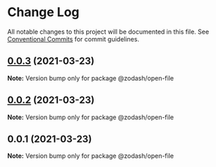# Change Log

All notable changes to this project will be documented in this file.
See [Conventional Commits](https://conventionalcommits.org) for commit guidelines.

## [0.0.3](https://github.com/zcorky/zodash/compare/@zodash/open-file@0.0.2...@zodash/open-file@0.0.3) (2021-03-23)

**Note:** Version bump only for package @zodash/open-file





## [0.0.2](https://github.com/zcorky/zodash/compare/@zodash/open-file@0.0.1...@zodash/open-file@0.0.2) (2021-03-23)

**Note:** Version bump only for package @zodash/open-file





## 0.0.1 (2021-03-23)

**Note:** Version bump only for package @zodash/open-file
